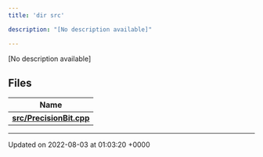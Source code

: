 ```yaml
---
title: 'dir src'

description: "[No description available]"

---
```







[No description available]

## Files

| Name           |
| -------------- |
| **[src/PrecisionBit.cpp](/documentation/code/main/files/precisionbit_8cpp/#file-precisionbit.cpp)**  |






-------------------------------

Updated on 2022-08-03 at 01:03:20 +0000
